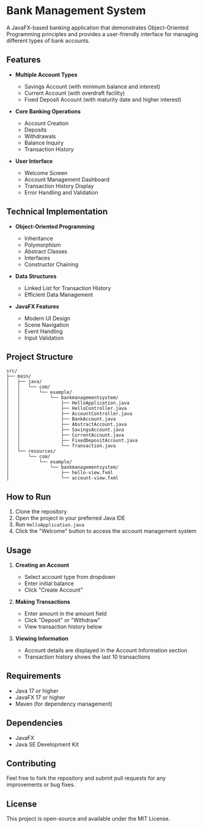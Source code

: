 # Bank Management System

A JavaFX-based banking application that demonstrates Object-Oriented Programming principles and provides a user-friendly interface for managing different types of bank accounts.

## Features

- **Multiple Account Types**
  - Savings Account (with minimum balance and interest)
  - Current Account (with overdraft facility)
  - Fixed Deposit Account (with maturity date and higher interest)

- **Core Banking Operations**
  - Account Creation
  - Deposits
  - Withdrawals
  - Balance Inquiry
  - Transaction History

- **User Interface**
  - Welcome Screen
  - Account Management Dashboard
  - Transaction History Display
  - Error Handling and Validation

## Technical Implementation

- **Object-Oriented Programming**
  - Inheritance
  - Polymorphism
  - Abstract Classes
  - Interfaces
  - Constructor Chaining

- **Data Structures**
  - Linked List for Transaction History
  - Efficient Data Management

- **JavaFX Features**
  - Modern UI Design
  - Scene Navigation
  - Event Handling
  - Input Validation

## Project Structure

```
src/
├── main/
│   ├── java/
│   │   └── com/
│   │       └── example/
│   │           └── bankmanagementsystem/
│   │               ├── HelloApplication.java
│   │               ├── HelloController.java
│   │               ├── AccountController.java
│   │               ├── BankAccount.java
│   │               ├── AbstractAccount.java
│   │               ├── SavingsAccount.java
│   │               ├── CurrentAccount.java
│   │               ├── FixedDepositAccount.java
│   │               └── Transaction.java
│   └── resources/
│       └── com/
│           └── example/
│               └── bankmanagementsystem/
│                   ├── hello-view.fxml
│                   └── account-view.fxml
```

## How to Run

1. Clone the repository
2. Open the project in your preferred Java IDE
3. Run `HelloApplication.java`
4. Click the "Welcome" button to access the account management system

## Usage

1. **Creating an Account**
   - Select account type from dropdown
   - Enter initial balance
   - Click "Create Account"

2. **Making Transactions**
   - Enter amount in the amount field
   - Click "Deposit" or "Withdraw"
   - View transaction history below

3. **Viewing Information**
   - Account details are displayed in the Account Information section
   - Transaction history shows the last 10 transactions

## Requirements

- Java 17 or higher
- JavaFX 17 or higher
- Maven (for dependency management)

## Dependencies

- JavaFX
- Java SE Development Kit

## Contributing

Feel free to fork the repository and submit pull requests for any improvements or bug fixes.

## License

This project is open-source and available under the MIT License.
